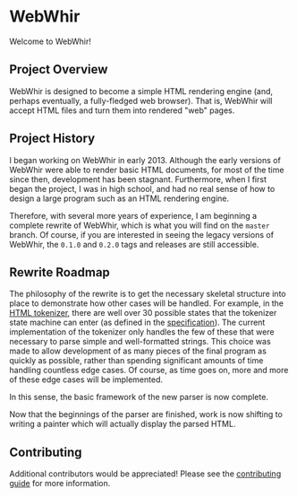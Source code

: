 # WebWhir

Welcome to WebWhir!

## Project Overview

WebWhir is designed to become a simple HTML rendering engine (and, perhaps eventually, a fully-fledged web browser). That is, WebWhir will accept HTML files and turn them into rendered "web" pages.

## Project History

I began working on WebWhir in early 2013. Although the early versions of WebWhir were able to render basic HTML documents, for most of the time since then, development has been stagnant. Furthermore, when I first began the project, I was in high school, and had no real sense of how to design a large program such as an HTML rendering engine. 

Therefore, with several more years of experience, I am beginning a complete rewrite of WebWhir, which is what you will find on the `master` branch. Of course, if you are interested in seeing the legacy versions of WebWhir, the `0.1.0` and `0.2.0` tags and releases are still accessible.

## Rewrite Roadmap

The philosophy of the rewrite is to get the necessary skeletal structure into place to demonstrate how other cases will be handled. For example, in the [HTML tokenizer](src/HTMLParser/HTMLTokenizer.cpp), there are well over 30 possible states that the tokenizer state machine can enter (as defined in the [specification](https://www.w3.org/TR/2011/WD-html5-20110113/parsing.html)). The current implementation of the tokenizer only handles the few of these that were necessary to parse simple and well-formatted strings. This choice was made to allow development of as many pieces of the final program as quickly as possible, rather than spending significant amounts of time handling countless edge cases. Of course, as time goes on, more and more of these edge cases will be implemented.

In this sense, the basic framework of the new parser is now complete.

Now that the beginnings of the parser are finished, work is now shifting to writing a painter which will actually display the parsed HTML.

## Contributing

Additional contributors would be appreciated! Please see the [contributing guide](CONTRIBUTING.md) for more information.
